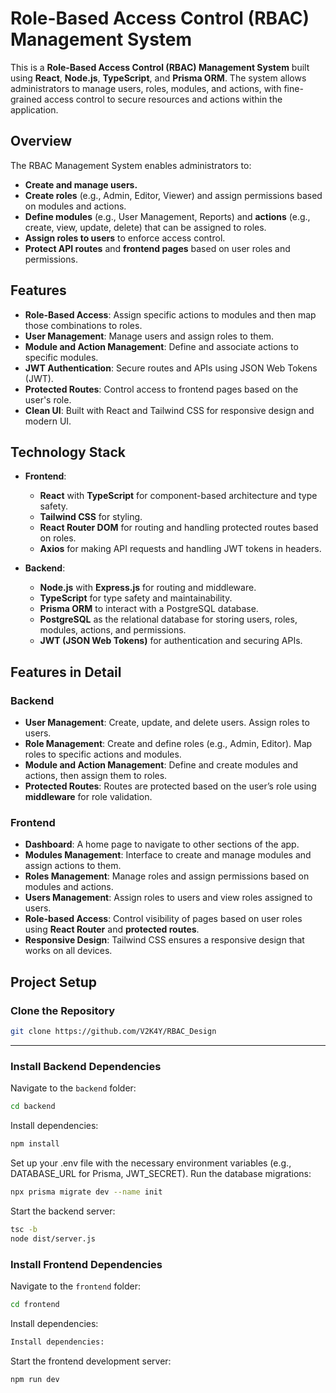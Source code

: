 # Role-Based Access Control (RBAC) Management System

This is a **Role-Based Access Control (RBAC) Management System** built using **React**, **Node.js**, **TypeScript**, and **Prisma ORM**. The system allows administrators to manage users, roles, modules, and actions, with fine-grained access control to secure resources and actions within the application.

## Overview

The RBAC Management System enables administrators to:
- **Create and manage users.**
- **Create roles** (e.g., Admin, Editor, Viewer) and assign permissions based on modules and actions.
- **Define modules** (e.g., User Management, Reports) and **actions** (e.g., create, view, update, delete) that can be assigned to roles.
- **Assign roles to users** to enforce access control.
- **Protect API routes** and **frontend pages** based on user roles and permissions.

## Features
- **Role-Based Access**: Assign specific actions to modules and then map those combinations to roles.
- **User Management**: Manage users and assign roles to them.
- **Module and Action Management**: Define and associate actions to specific modules.
- **JWT Authentication**: Secure routes and APIs using JSON Web Tokens (JWT).
- **Protected Routes**: Control access to frontend pages based on the user's role.
- **Clean UI**: Built with React and Tailwind CSS for responsive design and modern UI.

## Technology Stack

- **Frontend**:
  - **React** with **TypeScript** for component-based architecture and type safety.
  - **Tailwind CSS** for styling.
  - **React Router DOM** for routing and handling protected routes based on roles.
  - **Axios** for making API requests and handling JWT tokens in headers.

- **Backend**:
  - **Node.js** with **Express.js** for routing and middleware.
  - **TypeScript** for type safety and maintainability.
  - **Prisma ORM** to interact with a PostgreSQL database.
  - **PostgreSQL** as the relational database for storing users, roles, modules, actions, and permissions.
  - **JWT (JSON Web Tokens)** for authentication and securing APIs.

## Features in Detail

### **Backend**
- **User Management**: Create, update, and delete users. Assign roles to users.
- **Role Management**: Create and define roles (e.g., Admin, Editor). Map roles to specific actions and modules.
- **Module and Action Management**: Define and create modules and actions, then assign them to roles.
- **Protected Routes**: Routes are protected based on the user’s role using **middleware** for role validation.

### **Frontend**
- **Dashboard**: A home page to navigate to other sections of the app.
- **Modules Management**: Interface to create and manage modules and assign actions to them.
- **Roles Management**: Manage roles and assign permissions based on modules and actions.
- **Users Management**: Assign roles to users and view roles assigned to users.
- **Role-based Access**: Control visibility of pages based on user roles using **React Router** and **protected routes**.
- **Responsive Design**: Tailwind CSS ensures a responsive design that works on all devices.

## Project Setup

### **Clone the Repository**

```bash
git clone https://github.com/V2K4Y/RBAC_Design
```
---
### **Install Backend Dependencies**
Navigate to the `backend` folder:
```bash
cd backend
```
Install dependencies:
```bash
npm install
```
Set up your .env file with the necessary environment variables (e.g., DATABASE_URL for Prisma, JWT_SECRET).
Run the database migrations:
```bash
npx prisma migrate dev --name init
```

Start the backend server:
```bash
tsc -b
node dist/server.js
```
### **Install Frontend Dependencies**

Navigate to the `frontend` folder:
```bash
cd frontend
```
Install dependencies:
```bash
Install dependencies:
```
Start the frontend development server:
```bash
npm run dev
```